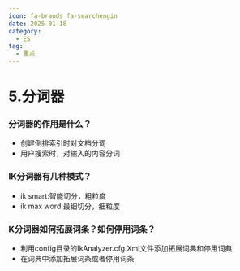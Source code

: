 ```yaml
---
icon: fa-brands fa-searchengin
date: 2025-01-18
category:
  - ES
tag:
  - 重点
---
```

# 5.分词器

### 分词器的作用是什么？
- 创建倒排索引时对文档分词
- 用户搜索时，对输入的内容分词
<!-- more -->
### IK分词器有几种模式？
- ik smart:智能切分，粗粒度
- ik max word:最细切分，细粒度

### K分词器如何拓展词条？如何停用词条？
- 利用config目录的IkAnalyzer.cfg.Xml文件添加拓展词典和停用词典
- 在词典中添加拓展词条或者停用词条